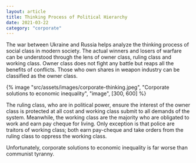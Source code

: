 ```yaml
---
layout: article
title: Thinking Process of Political Hierarchy
date: 2021-03-22
category: "corporate"
---
```


The war between Ukraine and Russia helps analyze the thinking process of social class in modern society. The actual winners and losers of warfare can be understood through the lens of owner class, ruling class and working class. Owner class does not fight any battle but reaps all the benefits of conflicts. Those who own shares in weapon industry can be classified as the owner class.

<!-- excerpt -->

{% image "src/assets/images/corporate-thinking.jpeg", "Corporate solutions to economic inequality", "image", [300, 600] %}

The ruling class, who are in political power, ensure the interest of the owner class is protected at all cost and working class submit to all demands of the system. Meanwhile, the working class are the majority who are obligated to work and earn pay cheque for living. Only exception is that police are traitors of working class; both earn pay-cheque and take orders from the ruling class to oppress the working class.

Unfortunately, corporate solutions to economic inequality is far worse than communist tyranny.
